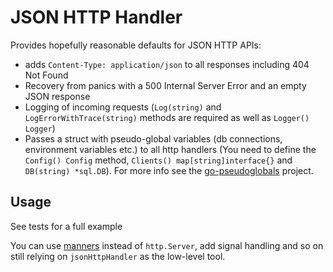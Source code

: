 # JSON HTTP Handler

Provides hopefully reasonable defaults for JSON HTTP APIs:

* adds `Content-Type: application/json` to all responses including 404 Not Found
* Recovery from panics with a 500 Internal Server Error and an empty JSON response
* Logging of incoming requests (`Log(string)` and `LogErrorWithTrace(string)` methods are required as well as `Logger() Logger`)
* Passes a struct with pseudo-global variables (db connections, environment variables etc.) to all http handlers (You need to define the `Config() Config` method, `Clients() map[string]interface{}` and `DB(string) *sql.DB`). For more info see the [go-pseudoglobals](https://github.com/renra/go-pseudoglobals) project.

## Usage

See tests for a full example

You can use [manners](https://github.com/braintree/manners) instead of `http.Server`, add signal handling and so on still relying on `jsonHttpHandler` as the low-level tool.


